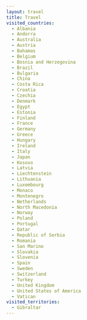 ```yaml
---
layout: travel
title: Travel
visited_countries:
  - Albania
  - Andorra
  - Australia
  - Austria
  - Bahamas
  - Belgium
  - Bosnia and Herzegovina
  - Brazil
  - Bulgaria
  - China
  - Costa Rica
  - Croatia
  - Czechia
  - Denmark
  - Egypt
  - Estonia
  - Finland
  - France
  - Germany
  - Greece
  - Hungary
  - Ireland
  - Italy
  - Japan
  - Kosovo
  - Latvia
  - Liechtenstein
  - Lithuania
  - Luxembourg
  - Monaco
  - Montenegro
  - Netherlands
  - North Macedonia
  - Norway
  - Poland
  - Portugal
  - Qatar
  - Republic of Serbia
  - Romania
  - San Marino
  - Slovakia
  - Slovenia
  - Spain
  - Sweden
  - Switzerland
  - Turkey
  - United Kingdom
  - United States of America
  - Vatican
visited_territories:
  - Gibraltar
---
```


<!-- You can add any additional markdown content here if desired. -->

